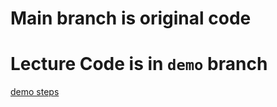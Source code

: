 # Main branch is original code

# Lecture Code is in `demo` branch
[demo steps](https://github.com/KKGo-Software-engineering/refactoring-with-go/tree/demo)